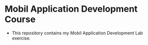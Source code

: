 # Mobil Application Development Course

- This repository contains my Mobil Application Development Lab exercise.
